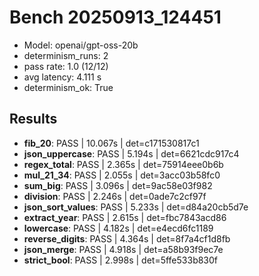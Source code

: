 # Bench 20250913_124451
- Model: openai/gpt-oss-20b
- determinism_runs: 2
- pass rate: 1.0 (12/12)
- avg latency: 4.111 s
- determinism_ok: True

## Results
- **fib_20**: PASS | 10.067s | det=c171530817c1
- **json_uppercase**: PASS | 5.194s | det=6621cdc917c4
- **regex_total**: PASS | 2.365s | det=75914eee0b6b
- **mul_21_34**: PASS | 2.055s | det=3acc03b58fc0
- **sum_big**: PASS | 3.096s | det=9ac58e03f982
- **division**: PASS | 2.246s | det=0ade7c2cf97f
- **json_sort_values**: PASS | 5.233s | det=d84a20cb5d7e
- **extract_year**: PASS | 2.615s | det=fbc7843acd86
- **lowercase**: PASS | 4.182s | det=e4ecd6fc1189
- **reverse_digits**: PASS | 4.364s | det=8f7a4cf1d8fb
- **json_merge**: PASS | 4.918s | det=a58b93f9ec7e
- **strict_bool**: PASS | 2.998s | det=5ffe533b830f